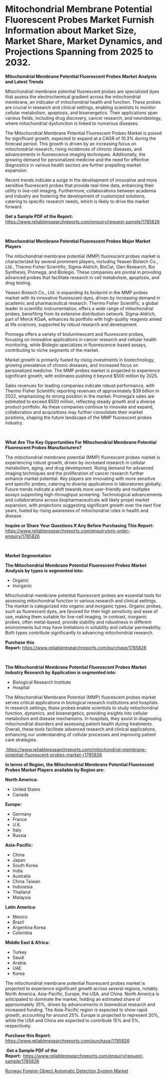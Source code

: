 <p><h1>Mitochondrial Membrane Potential Fluorescent Probes Market Furnish Information about Market Size, Market Share, Market Dynamics, and Projections Spanning from 2025 to 2032.</h1></p><p><strong>Mitochondrial Membrane Potential Fluorescent Probes Market Analysis and Latest Trends</strong></p>
<p><p>Mitochondrial membrane potential fluorescent probes are specialized dyes that assess the electrochemical gradient across the mitochondrial membrane, an indicator of mitochondrial health and function. These probes are crucial in research and clinical settings, enabling scientists to monitor cellular metabolism, apoptosis, and bioenergetics. Their applications span various fields, including drug discovery, cancer research, and neurobiology, where mitochondrial dysfunction is linked to numerous diseases.</p><p>The Mitochondrial Membrane Potential Fluorescent Probes Market is poised for significant growth, expected to expand at a CAGR of 10.3% during the forecast period. This growth is driven by an increasing focus on mitochondrial research, rising incidences of chronic diseases, and advancements in fluorescence imaging techniques. Additionally, the growing demand for personalized medicine and the need for effective diagnostics in various health sectors are further propelling market expansion.</p><p>Recent trends indicate a surge in the development of innovative and more sensitive fluorescent probes that provide real-time data, enhancing their utility in live-cell imaging. Furthermore, collaborations between academia and industry are fostering the development of customized solutions, catering to specific research needs, which is likely to drive the market forward.</p></p>
<p><strong>Get a Sample PDF of the Report:&nbsp;</strong> <a href="https://www.reliableresearchreports.com/enquiry/request-sample/1785826?utm_campaign=3090&utm_medium=2&utm_source=Github&utm_content=ia&utm_term=25032025&utm_id=mitochondrial-membrane-potential-fluorescent-probes">https://www.reliableresearchreports.com/enquiry/request-sample/1785826</a></p>
<p>&nbsp;</p>
<p><strong>Mitochondrial Membrane Potential Fluorescent Probes Major Market Players</strong></p>
<p><p>The mitochondrial membrane potential (MMP) fluorescent probes market is characterized by several prominent players, including Yeasen Biotech Co., Ltd., Thermo Fisher Scientific, Sigma-Aldrich, BioCat, Glen Research, Bio Synthesis, Promega, and Biolegio. These companies are pivotal in providing advanced probes that facilitate research in cell metabolism, apoptosis, and drug testing.</p><p>Yeasen Biotech Co., Ltd. is expanding its footprint in the MMP probes market with its innovative fluorescent dyes, driven by increasing demand in academic and pharmaceutical research. Thermo Fisher Scientific, a global leader in scientific instrumentation, offers a wide range of mitochondrial probes, benefiting from its extensive distribution network. Sigma-Aldrich, part of Merck KGaA, enhances its portfolio with high-quality reagents aimed at life sciences, supported by robust research and development.</p><p>Promega offers a variety of bioluminescent and fluorescent probes, focusing on innovative applications in cancer research and cellular health monitoring, while Biolegio specializes in fluorescence-based assays, contributing to niche segments of the market.</p><p>Market growth is primarily fueled by rising investments in biotechnology, growing prevalence of chronic diseases, and increased focus on personalized medicine. The MMP probes market is projected to experience significant growth, with estimates pushing it beyond $500 million by 2025.</p><p>Sales revenues for leading companies indicate robust performance, with Thermo Fisher Scientific reporting revenues of approximately $39 billion in 2022, emphasizing its strong position in the market. Promega’s sales are estimated to exceed $500 million, reflecting steady growth and a diverse product portfolio. As these companies continue to innovate and expand, collaboration and acquisitions may further consolidate their market positions, shaping the future landscape of the MMP fluorescent probes industry.</p></p>
<p>&nbsp;</p>
<p><strong>What Are The Key Opportunities For Mitochondrial Membrane Potential Fluorescent Probes Manufacturers?</strong></p>
<p><p>The mitochondrial membrane potential (MMP) fluorescent probes market is experiencing robust growth, driven by increased research in cellular metabolism, aging, and drug development. Rising demand for advanced imaging techniques and the proliferation of cancer research further enhance market potential. Key players are innovating with more sensitive and specific probes, catering to diverse applications in laboratories globally. Future trends indicate a shift towards more user-friendly and multiplex assays supporting high-throughput screening. Technological advancements and collaborations across biopharmaceuticals will likely propel market expansion, with projections suggesting significant growth over the next five years, fueled by rising awareness of mitochondrial roles in health and disease.</p></p>
<p><strong>Inquire or Share Your Questions If Any Before Purchasing This Report:</strong> <a href="https://www.reliableresearchreports.com/enquiry/pre-order-enquiry/1785826?utm_campaign=3090&utm_medium=2&utm_source=Github&utm_content=ia&utm_term=25032025&utm_id=mitochondrial-membrane-potential-fluorescent-probes">https://www.reliableresearchreports.com/enquiry/pre-order-enquiry/1785826</a></p>
<p>&nbsp;</p>
<p><strong>Market Segmentation</strong></p>
<p><strong>The Mitochondrial Membrane Potential Fluorescent Probes Market Analysis by types is segmented into:</strong></p>
<p><ul><li>Organic</li><li>Inorganic</li></ul></p>
<p><p>Mitochondrial membrane potential fluorescent probes are essential tools for assessing mitochondrial function in various research and clinical settings. The market is categorized into organic and inorganic types. Organic probes, such as fluorescent dyes, are favored for their high sensitivity and ease of use, making them suitable for live-cell imaging. In contrast, inorganic probes, often metal-based, provide stability and robustness in different environments but may have limitations in solubility and cellular permeability. Both types contribute significantly to advancing mitochondrial research.</p></p>
<p><strong>Purchase this Report:&nbsp;</strong><a href="https://www.reliableresearchreports.com/purchase/1785826?utm_campaign=3090&utm_medium=2&utm_source=Github&utm_content=ia&utm_term=25032025&utm_id=mitochondrial-membrane-potential-fluorescent-probes">https://www.reliableresearchreports.com/purchase/1785826</a></p>
<p>&nbsp;</p>
<p><strong>The Mitochondrial Membrane Potential Fluorescent Probes Market Industry Research by Application is segmented into:</strong></p>
<p><ul><li>Biological Research Institute</li><li>Hospital</li></ul></p>
<p><p>The Mitochondrial Membrane Potential (MMP) fluorescent probes market serves critical applications in biological research institutions and hospitals. In research settings, these probes enable scientists to study mitochondrial function, dynamics, and bioenergetics, providing insights into cellular metabolism and disease mechanisms. In hospitals, they assist in diagnosing mitochondrial disorders and assessing patient health during treatments. Overall, these tools facilitate advanced research and clinical applications, enhancing our understanding of cellular processes and improving patient care strategies.</p></p>
<p><a href="https://www.reliableresearchreports.com/mitochondrial-membrane-potential-fluorescent-probes-market-r1785826?utm_campaign=3090&utm_medium=2&utm_source=Github&utm_content=ia&utm_term=25032025&utm_id=mitochondrial-membrane-potential-fluorescent-probes">&nbsp;https://www.reliableresearchreports.com/mitochondrial-membrane-potential-fluorescent-probes-market-r1785826</a></p>
<p><strong>In terms of Region, the Mitochondrial Membrane Potential Fluorescent Probes Market Players available by Region are:</strong></p>
<p>
    <p> <strong> North America: </strong>
        <ul>
            <li>United States</li>
            <li>Canada</li>
        </ul>
        </p> 
    <p> <strong> Europe: </strong>
        <ul>
            <li>Germany</li>
            <li>France</li>
            <li>U.K.</li>
            <li>Italy</li>
            <li>Russia</li>
        </ul>
        </p> 
    <p> <strong> Asia-Pacific: </strong>
        <ul>
            <li>China</li>
            <li>Japan</li>
            <li>South Korea</li>
            <li>India</li>
            <li>Australia</li>
            <li>China Taiwan</li>
            <li>Indonesia</li>
            <li>Thailand</li>
            <li>Malaysia</li>
        </ul>
        </p> 
    <p> <strong> Latin America: </strong>
        <ul>
            <li>Mexico</li>
            <li>Brazil</li>
            <li>Argentina Korea</li>
            <li>Colombia</li>
        </ul>
        </p> 
    <p> <strong> Middle East & Africa: </strong>
        <ul>
            <li>Turkey</li>
            <li>Saudi</li>
            <li>Arabia</li>
            <li>UAE</li>
            <li>Korea</li>
        </ul>
    </p>
    </p>
<p><p>The mitochondrial membrane potential fluorescent probes market is projected to experience significant growth across several regions, notably North America, Asia-Pacific, Europe, the USA, and China. North America is anticipated to dominate the market, holding an estimated share of approximately 35%, driven by advancements in biomedical research and increased funding. The Asia-Pacific region is expected to show rapid growth, accounting for around 25%. Europe is projected to represent 20%, while the USA and China are expected to contribute 15% and 5%, respectively.</p></p>
<p><strong>Purchase this Report: </strong><a href="https://www.reliableresearchreports.com/purchase/1785826?utm_campaign=3090&utm_medium=2&utm_source=Github&utm_content=ia&utm_term=25032025&utm_id=mitochondrial-membrane-potential-fluorescent-probes">https://www.reliableresearchreports.com/purchase/1785826</a></p>
<p>&nbsp;<strong>Get a Sample PDF of the Report:&nbsp;&nbsp;</strong><a href="https://www.reliableresearchreports.com/enquiry/request-sample/1785826?utm_campaign=3090&utm_medium=2&utm_source=Github&utm_content=ia&utm_term=25032025&utm_id=mitochondrial-membrane-potential-fluorescent-probes">https://www.reliableresearchreports.com/enquiry/request-sample/1785826</a></p>
<p><strong></strong></p>
<p><p><a href="https://github.com/donkalucine10/Market-Research-Report-List-1/blob/main/runway-foreign-object-automatic-detection-system-market.md?utm_campaign=3090&utm_medium=2&utm_source=Github&utm_content=ia&utm_term=25032025&utm_id=mitochondrial-membrane-potential-fluorescent-probes">Runway Foreign Object Automatic Detection System Market</a></p></p>